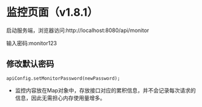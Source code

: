 # 监控页面（v1.8.1）

启动服务端，浏览器访问:http://localhost:8080/api/monitor

输入密码:monitor123

## 修改默认密码

```
apiConfig.setMonitorPassword(newPassword);
```

- 监控内容放在Map对象中，存放接口对应的累积信息，并不会记录每次请求的信息，因此无需担心内存使用量增多。